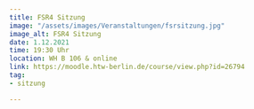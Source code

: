 ```yaml
---
title: FSR4 Sitzung
image: "/assets/images/Veranstaltungen/fsrsitzung.jpg"
image_alt: FSR4 Sitzung
date: 1.12.2021
time: 19:30 Uhr
location: WH B 106 & online
link: https://moodle.htw-berlin.de/course/view.php?id=26794
tag:
- sitzung

---
```

